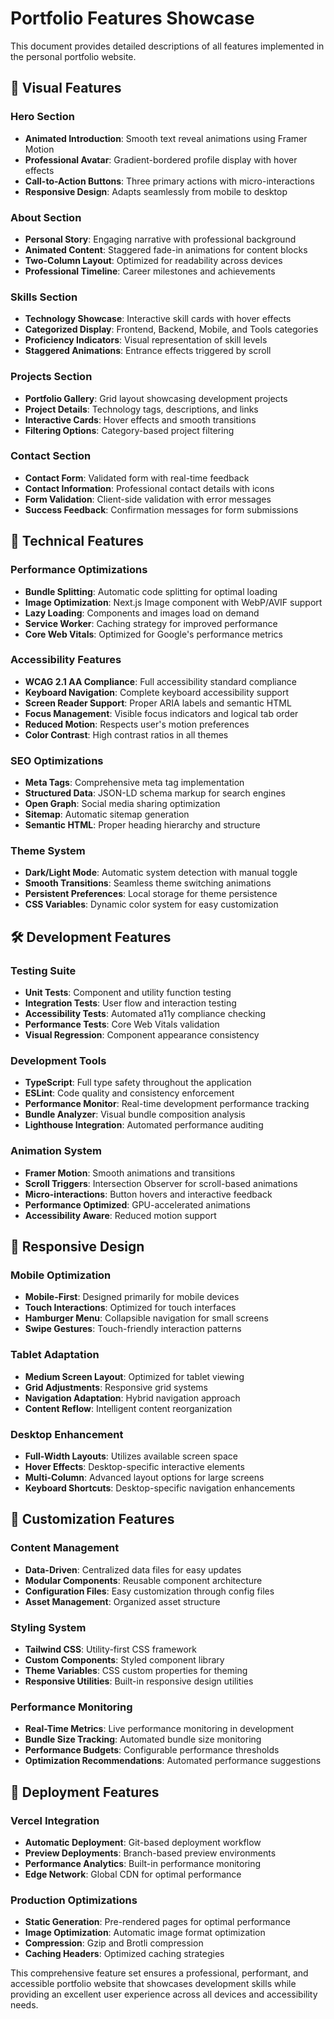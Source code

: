 # Portfolio Features Showcase

This document provides detailed descriptions of all features implemented in the personal portfolio website.

## 🎨 Visual Features

### Hero Section
- **Animated Introduction**: Smooth text reveal animations using Framer Motion
- **Professional Avatar**: Gradient-bordered profile display with hover effects
- **Call-to-Action Buttons**: Three primary actions with micro-interactions
- **Responsive Design**: Adapts seamlessly from mobile to desktop

### About Section
- **Personal Story**: Engaging narrative with professional background
- **Animated Content**: Staggered fade-in animations for content blocks
- **Two-Column Layout**: Optimized for readability across devices
- **Professional Timeline**: Career milestones and achievements

### Skills Section
- **Technology Showcase**: Interactive skill cards with hover effects
- **Categorized Display**: Frontend, Backend, Mobile, and Tools categories
- **Proficiency Indicators**: Visual representation of skill levels
- **Staggered Animations**: Entrance effects triggered by scroll

### Projects Section
- **Portfolio Gallery**: Grid layout showcasing development projects
- **Project Details**: Technology tags, descriptions, and links
- **Interactive Cards**: Hover effects and smooth transitions
- **Filtering Options**: Category-based project filtering

### Contact Section
- **Contact Form**: Validated form with real-time feedback
- **Contact Information**: Professional contact details with icons
- **Form Validation**: Client-side validation with error messages
- **Success Feedback**: Confirmation messages for form submissions

## 🚀 Technical Features

### Performance Optimizations
- **Bundle Splitting**: Automatic code splitting for optimal loading
- **Image Optimization**: Next.js Image component with WebP/AVIF support
- **Lazy Loading**: Components and images load on demand
- **Service Worker**: Caching strategy for improved performance
- **Core Web Vitals**: Optimized for Google's performance metrics

### Accessibility Features
- **WCAG 2.1 AA Compliance**: Full accessibility standard compliance
- **Keyboard Navigation**: Complete keyboard accessibility support
- **Screen Reader Support**: Proper ARIA labels and semantic HTML
- **Focus Management**: Visible focus indicators and logical tab order
- **Reduced Motion**: Respects user's motion preferences
- **Color Contrast**: High contrast ratios in all themes

### SEO Optimizations
- **Meta Tags**: Comprehensive meta tag implementation
- **Structured Data**: JSON-LD schema markup for search engines
- **Open Graph**: Social media sharing optimization
- **Sitemap**: Automatic sitemap generation
- **Semantic HTML**: Proper heading hierarchy and structure

### Theme System
- **Dark/Light Mode**: Automatic system detection with manual toggle
- **Smooth Transitions**: Seamless theme switching animations
- **Persistent Preferences**: Local storage for theme persistence
- **CSS Variables**: Dynamic color system for easy customization

## 🛠 Development Features

### Testing Suite
- **Unit Tests**: Component and utility function testing
- **Integration Tests**: User flow and interaction testing
- **Accessibility Tests**: Automated a11y compliance checking
- **Performance Tests**: Core Web Vitals validation
- **Visual Regression**: Component appearance consistency

### Development Tools
- **TypeScript**: Full type safety throughout the application
- **ESLint**: Code quality and consistency enforcement
- **Performance Monitor**: Real-time development performance tracking
- **Bundle Analyzer**: Visual bundle composition analysis
- **Lighthouse Integration**: Automated performance auditing

### Animation System
- **Framer Motion**: Smooth animations and transitions
- **Scroll Triggers**: Intersection Observer for scroll-based animations
- **Micro-interactions**: Button hovers and interactive feedback
- **Performance Optimized**: GPU-accelerated animations
- **Accessibility Aware**: Reduced motion support

## 📱 Responsive Design

### Mobile Optimization
- **Mobile-First**: Designed primarily for mobile devices
- **Touch Interactions**: Optimized for touch interfaces
- **Hamburger Menu**: Collapsible navigation for small screens
- **Swipe Gestures**: Touch-friendly interaction patterns

### Tablet Adaptation
- **Medium Screen Layout**: Optimized for tablet viewing
- **Grid Adjustments**: Responsive grid systems
- **Navigation Adaptation**: Hybrid navigation approach
- **Content Reflow**: Intelligent content reorganization

### Desktop Enhancement
- **Full-Width Layouts**: Utilizes available screen space
- **Hover Effects**: Desktop-specific interactive elements
- **Multi-Column**: Advanced layout options for large screens
- **Keyboard Shortcuts**: Desktop-specific navigation enhancements

## 🔧 Customization Features

### Content Management
- **Data-Driven**: Centralized data files for easy updates
- **Modular Components**: Reusable component architecture
- **Configuration Files**: Easy customization through config files
- **Asset Management**: Organized asset structure

### Styling System
- **Tailwind CSS**: Utility-first CSS framework
- **Custom Components**: Styled component library
- **Theme Variables**: CSS custom properties for theming
- **Responsive Utilities**: Built-in responsive design utilities

### Performance Monitoring
- **Real-Time Metrics**: Live performance monitoring in development
- **Bundle Size Tracking**: Automated bundle size monitoring
- **Performance Budgets**: Configurable performance thresholds
- **Optimization Recommendations**: Automated performance suggestions

## 🚀 Deployment Features

### Vercel Integration
- **Automatic Deployment**: Git-based deployment workflow
- **Preview Deployments**: Branch-based preview environments
- **Performance Analytics**: Built-in performance monitoring
- **Edge Network**: Global CDN for optimal performance

### Production Optimizations
- **Static Generation**: Pre-rendered pages for optimal performance
- **Image Optimization**: Automatic image format optimization
- **Compression**: Gzip and Brotli compression
- **Caching Headers**: Optimized caching strategies

This comprehensive feature set ensures a professional, performant, and accessible portfolio website that showcases development skills while providing an excellent user experience across all devices and accessibility needs.